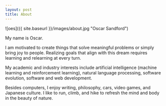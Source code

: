 ```yaml
---
layout: post
title: About
---
```


![oes]({{ site.baseurl }}/images/about.jpg "Oscar Sandford")

My name is Oscar.

I am motivated to create things that solve meaningful problems or simply bring joy to people. Realizing goals that align with this dream requires learning and relearning at every turn.

My academic and industry interests include artificial intelligence (machine learning and reinforcement learning), natural language processing, software evolution, software and web development.

Besides computers, I enjoy writing, philosophy, cars, video games, and Japanese culture. I like to run, climb, and hike to refresh the mind and body in the beauty of nature.